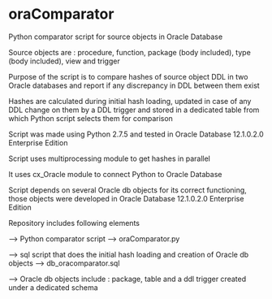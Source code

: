 # oraComparator
Python comparator script for source objects in Oracle Database

Source objects are : procedure, function, package (body included), type (body included), view and trigger

Purpose of the script is to compare hashes of source object DDL in two Oracle databases and report if any discrepancy in DDL between them exist

Hashes are calculated during initial hash loading, updated in case of any DDL change on them by
a DDL trigger and stored in a dedicated table from which Python script selects them for comparison

Script was made using Python 2.7.5 and tested in Oracle Database 12.1.0.2.0 Enterprise Edition

Script uses multiprocessing module to get hashes in parallel

It uses cx_Oracle module to connect Python to Oracle Database

Script depends on several Oracle db objects for its correct functioning, those objects were developed in Oracle Database 12.1.0.2.0 Enterprise Edition

Repository includes following elements

--> Python comparator script --> oraComparator.py

--> sql script that does the initial hash loading and creation of Oracle db objects --> db_oracomparator.sql

   --> Oracle db objects include : package, table and a ddl trigger created under a dedicated schema
